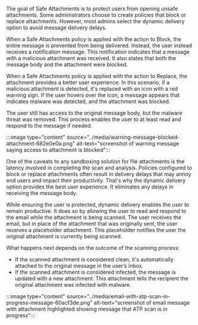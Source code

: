 The goal of Safe Attachments is to protect users from opening unsafe attachments. Some administrators choose to create policies that block or replace attachments. However, most admins select the dynamic delivery option to avoid message delivery delays.

When a Safe Attachments policy is applied with the action to Block, the entire message is prevented from being delivered. Instead, the user instead receives a notification message. This notification indicates that a message with a malicious attachment was received. It also states that both the message body and the attachment were blocked.

When a Safe Attachments policy is applied with the action to Replace, the attachment provides a better user experience. In this scenario, if a malicious attachment is detected, it's replaced with an icon with a red warning sign. If the user hovers over the icon, a message appears that indicates malware was detected, and the attachment was blocked.

The user still has access to the original message body, but the malware threat was removed. This process enables the user to at least read and respond to the message if needed.

:::image type="content" source="../media/warning-message-blocked-attachment-682e0e0a.png" alt-text="screenshot of warning message saying access to attachment is blocked":::


One of the caveats to any sandboxing solution for file attachments is the latency involved in completing the scan and analysis. Policies configured to block or replace attachments often result in delivery delays that may annoy end users and impact their productivity. That's why the dynamic delivery option provides the best user experience. It eliminates any delays in receiving the message body.

While ensuring the user is protected, dynamic delivery enables the user to remain productive. It does so by allowing the user to read and respond to the email while the attachment is being scanned. The user receives the email, but in place of the attachment that was originally sent, the user receives a placeholder attachment. This placeholder notifies the user the original attachment is currently being scanned.

What happens next depends on the outcome of the scanning process:

 -  If the scanned attachment is considered clean, it's automatically attached to the original message in the user’s inbox.
 -  If the scanned attachment is considered infected, the message is updated with a new attachment. This attachment tells the recipient the original attachment was infected with malware.

:::image type="content" source="../media/email-with-atp-scan-in-progress-message-60acf3de.png" alt-text="screenshot of email message with attachment highlighted showing message that ATP scan is in progress":::
